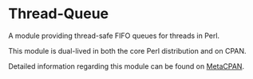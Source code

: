 # Thread-Queue
A module providing thread-safe FIFO queues for threads in Perl.

This module is dual-lived in both the core Perl distribution and on CPAN.

Detailed information regarding this module can be found on [MetaCPAN](https://metacpan.org/pod/Thread::Cancel).

